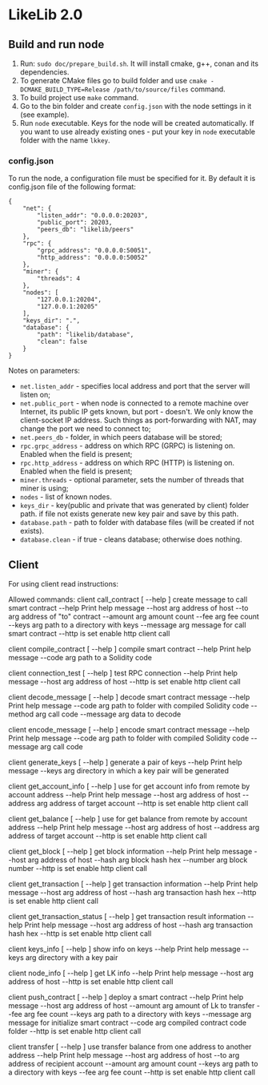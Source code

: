 # LikeLib 2.0


## Build and run node
1. Run: `sudo doc/prepare_build.sh`. It will install cmake, g++, conan and its dependencies.
2. To generate CMake files go to build folder and use
`cmake -DCMAKE_BUILD_TYPE=Release /path/to/source/files` command.
3. To build project use `make` command.
4. Go to the bin folder and create `config.json` with the node settings in it (see example).
5. Run `node` executable. Keys for the node will be created automatically. If you want to use
already existing ones - put your key in `node` executable folder with the name `lkkey`.

### config.json
To run the node, a configuration file must be specified for it.
By default it is config.json file of the following format:

```
{
    "net": {
        "listen_addr": "0.0.0.0:20203",
        "public_port": 20203,
        "peers_db": "likelib/peers"
    },
    "rpc": {
        "grpc_address": "0.0.0.0:50051",
        "http_address": "0.0.0.0:50052"
    },
    "miner": {
        "threads": 4
    },
    "nodes": [
        "127.0.0.1:20204",
        "127.0.0.1:20205"
    ],
    "keys_dir": ".",
    "database": {
        "path": "likelib/database",
        "clean": false
    }
}
```

Notes on parameters:
* `net.listen_addr` - specifies local address and port that the server will listen on;
* `net.public_port` - when node is connected to a remote machine over Internet, its 
public IP gets known, but port - doesn't. We only know the client-socket IP address.
Such things as port-forwarding with NAT, may change the port we need to connect to;
* `net.peers_db` - folder, in which peers database will be stored;
* `rpc.grpc_address` - address on which RPC (GRPC) is listening on. Enabled when the field is present;
* `rpc.http_address` - address on which RPC (HTTP) is listening on. Enabled when the field is present;
* `miner.threads` - optional parameter, sets the number of threads that miner is using;
* `nodes` - list of known nodes.
* `keys_dir` - key(public and private that was generated by client) folder path. 
if file not exists generate new key pair and save by this path.
* `database.path` - path to folder with database files (will be created if not exists).
* `database.clean` - if true - cleans database; otherwise does nothing.


## Client

For using client read instructions:

Allowed commands:
  client call_contract   [ --help ]    create message to call smart contract
    --help                Print help message
    --host arg            address of host
    --to arg              address of "to" contract
    --amount arg          amount count
    --fee arg             fee count
    --keys arg            path to a directory with keys
    --message arg         message for call smart contract
    --http                is set enable http client call

  client compile_contract   [ --help ]    compile smart contract
    --help                Print help message
    --code arg            path to a Solidity code

  client connection_test   [ --help ]    test RPC connection
    --help                Print help message
    --host arg            address of host
    --http                is set enable http client call

  client decode_message   [ --help ]    decode smart contract message
    --help                Print help message
    --code arg            path to folder with compiled Solidity code
    --method arg          call code
    --message arg         data to decode

  client encode_message   [ --help ]    encode smart contract message
    --help                Print help message
    --code arg            path to folder with compiled Solidity code
    --message arg         call code


  client generate_keys   [ --help ]    generate a pair of keys
    --help                Print help message
    --keys arg            directory in which a key pair will be generated

  client get_account_info   [ --help ]    use for get account info from remote by account address
    --help                Print help message
    --host arg            address of host
    --address arg         address of target account
    --http                is set enable http client call

  client get_balance   [ --help ]    use for get balance from remote by account address
    --help                Print help message
    --host arg            address of host
    --address arg         address of target account
    --http                is set enable http client call

  client get_block   [ --help ]    get block information
    --help                Print help message
    --host arg            address of host
    --hash arg            block hash hex
    --number arg          block number
    --http                is set enable http client call

  client get_transaction   [ --help ]    get transaction information
    --help                Print help message
    --host arg            address of host
    --hash arg            transaction hash hex
    --http                is set enable http client call

  client get_transaction_status   [ --help ]    get transaction result information
    --help                Print help message
    --host arg            address of host
    --hash arg            transaction hash hex
    --http                is set enable http client call

  client keys_info   [ --help ]    show info on keys
    --help                Print help message
    --keys arg            directory with a key pair

  client node_info   [ --help ]    get LK info
    --help                Print help message
    --host arg            address of host
    --http                is set enable http client call

  client push_contract   [ --help ]    deploy a smart contract
    --help                Print help message
    --host arg            address of host
    --amount arg          amount of Lk to transfer
    --fee arg             fee count
    --keys arg            path to a directory with keys
    --message arg         message for initialize smart contract
    --code arg            compiled contract code folder
    --http                is set enable http client call

  client transfer   [ --help ]    use transfer balance from one address to another address
    --help                Print help message
    --host arg            address of host
    --to arg              address of recipient account
    --amount arg          amount count
    --keys arg            path to a directory with keys
    --fee arg             fee count
    --http                is set enable http client call

